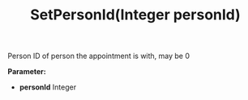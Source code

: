 ﻿---
uid: crmscript_ref_NSAppointmentSyncData_SetPersonId
title: SetPersonId(Integer personId)
intellisense: NSAppointmentSyncData.SetPersonId
keywords: NSAppointmentSyncData, GetPersonId
so.topic: reference
---

Person ID of person the appointment is with, may be 0

**Parameter:** 
 - **personId** Integer

